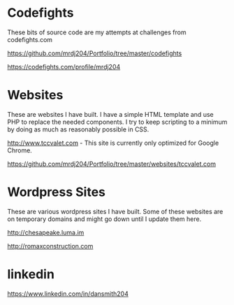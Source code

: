 # Codefights
These bits of source code are my attempts at challenges from codefights.com

https://github.com/mrdj204/Portfolio/tree/master/codefights

https://codefights.com/profile/mrdj204

# Websites
These are websites I have built. I have a simple HTML template and use PHP to replace the needed components. I try to keep scripting to a minimum by doing as much as reasonably possible in CSS.

http://www.tccvalet.com - This site is currently only optimized for Google Chrome.

https://github.com/mrdj204/Portfolio/tree/master/websites/tccvalet.com

# Wordpress Sites
These are various wordpress sites I have built.  Some of these websites are on temporary domains and might go down until I update them here.

http://chesapeake.luma.im

http://romaxconstruction.com

# linkedin
https://www.linkedin.com/in/dansmith204
